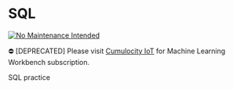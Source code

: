 # SQL

[![No Maintenance Intended](http://unmaintained.tech/badge.svg)](http://unmaintained.tech/)

:no_entry: [DEPRECATED] Please visit [Cumulocity IoT](https://www.softwareag.cloud/site/product/cumulocity-iot.html#/) for Machine Learning Workbench subscription.

SQL practice
